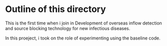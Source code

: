 # Outline of this directory
This is the first time when i join in Development of overseas inflow detection and source blocking technology for new infectious diseases.

In this proeject, i took on the role of experimenting using the baseline code.
